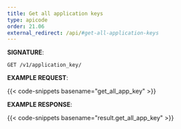 ```yaml
---
title: Get all application keys
type: apicode
order: 21.06
external_redirect: /api/#get-all-application-keys
---
```



**SIGNATURE**:


`GET /v1/application_key/`


**EXAMPLE REQUEST**:


{{< code-snippets basename="get_all_app_key" >}}


**EXAMPLE RESPONSE**:


{{< code-snippets basename="result.get_all_app_key" >}}
